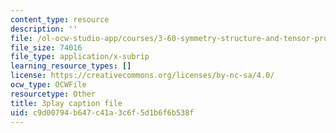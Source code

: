 ```yaml
---
content_type: resource
description: ''
file: /ol-ocw-studio-app/courses/3-60-symmetry-structure-and-tensor-properties-of-materials-fall-2005/c9d00794b647c41a3c6f5d1b6f6b538f_THTQT2aykaA.srt
file_size: 74016
file_type: application/x-subrip
learning_resource_types: []
license: https://creativecommons.org/licenses/by-nc-sa/4.0/
ocw_type: OCWFile
resourcetype: Other
title: 3play caption file
uid: c9d00794-b647-c41a-3c6f-5d1b6f6b538f
---
```

